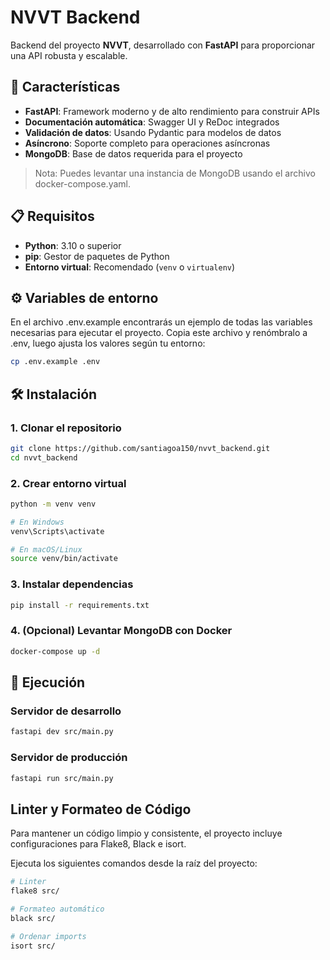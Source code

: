 # NVVT Backend

Backend del proyecto **NVVT**, desarrollado con **FastAPI** para proporcionar una API robusta y escalable.

## 🚀 Características

- **FastAPI**: Framework moderno y de alto rendimiento para construir APIs
- **Documentación automática**: Swagger UI y ReDoc integrados
- **Validación de datos**: Usando Pydantic para modelos de datos
- **Asíncrono**: Soporte completo para operaciones asíncronas
- **MongoDB**: Base de datos requerida para el proyecto

> Nota:
> Puedes levantar una instancia de MongoDB usando el archivo docker-compose.yaml.

## 📋 Requisitos

- **Python**: 3.10 o superior
- **pip**: Gestor de paquetes de Python
- **Entorno virtual**: Recomendado (`venv` o `virtualenv`)

## ⚙️ Variables de entorno

En el archivo .env.example encontrarás un ejemplo de todas las variables necesarias para ejecutar el proyecto.
Copia este archivo y renómbralo a .env, luego ajusta los valores según tu entorno:

```bash
cp .env.example .env
```

## 🛠️ Instalación

### 1. Clonar el repositorio

```bash
git clone https://github.com/santiagoa150/nvvt_backend.git
cd nvvt_backend
```

### 2. Crear entorno virtual

```bash
python -m venv venv

# En Windows
venv\Scripts\activate

# En macOS/Linux
source venv/bin/activate
```

### 3. Instalar dependencias

```bash
pip install -r requirements.txt
```

### 4. (Opcional) Levantar MongoDB con Docker

```bash
docker-compose up -d
```

## 🚦 Ejecución

### Servidor de desarrollo

```bash
fastapi dev src/main.py
```

### Servidor de producción

```bash
fastapi run src/main.py
```

## Linter y Formateo de Código

Para mantener un código limpio y consistente, el proyecto incluye configuraciones para Flake8, Black e isort.

Ejecuta los siguientes comandos desde la raíz del proyecto:

```bash
# Linter
flake8 src/

# Formateo automático
black src/

# Ordenar imports
isort src/
```